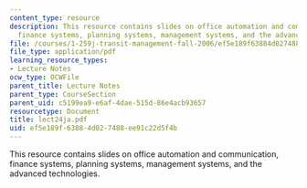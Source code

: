 ```yaml
---
content_type: resource
description: This resource contains slides on office automation and communication,
  finance systems, planning systems, management systems, and the advanced technologies.
file: /courses/1-259j-transit-management-fall-2006/ef5e189f63884d027488ee91c22d5f4b_lect24ja.pdf
file_type: application/pdf
learning_resource_types:
- Lecture Notes
ocw_type: OCWFile
parent_title: Lecture Notes
parent_type: CourseSection
parent_uid: c5199ea9-e6af-4dae-515d-86e4acb93657
resourcetype: Document
title: lect24ja.pdf
uid: ef5e189f-6388-4d02-7488-ee91c22d5f4b
---
```

This resource contains slides on office automation and communication, finance systems, planning systems, management systems, and the advanced technologies.

